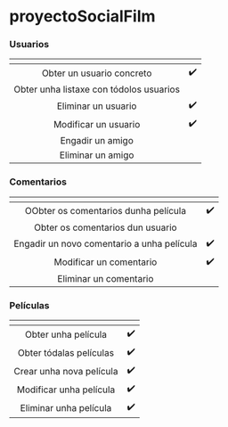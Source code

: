 # proyectoSocialFilm



### Usuarios

| <!-- -->      | <!-- -->        |
|:-------------:|:---------------:|
| Obter un usuario concreto | ✔️ |
| Obter unha listaxe con tódolos usuarios |    |
| Eliminar un usuario | ✔️ |
| Modificar un usuario | ✔️ |
| Engadir un amigo  |    |
| Eliminar un amigo |    |

### Comentarios

| <!-- -->      | <!-- -->        |
|:-------------:|:---------------:|
| OObter os comentarios dunha película | ✔️ |
| Obter os comentarios dun usuario |    |
| Engadir un novo comentario a unha película | ✔️ |
| Modificar un comentario | ✔️ |
| Eliminar un comentario  |    |

### Películas

| <!-- -->      | <!-- -->        |
|:-------------:|:---------------:|
| Obter unha película | ✔️ |
| Obter tódalas películas | ✔️ |
| Crear unha nova película | ✔️ |
| Modificar unha película | ✔️ |
| Eliminar unha película  | ✔️ |


